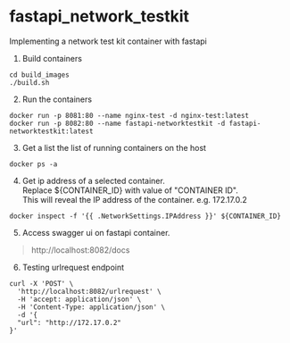 # fastapi_network_testkit
Implementing a network test kit container with fastapi

1. Build containers
```
cd build_images
./build.sh
```

2. Run the containers

```
docker run -p 8081:80 --name nginx-test -d nginx-test:latest
docker run -p 8082:80 --name fastapi-networktestkit -d fastapi-networktestkit:latest
```
3. Get a list the list of running containers on the host

```
docker ps -a
```
4. Get ip address of a selected container.  
Replace ${CONTAINER_ID} with value of "CONTAINER ID".  
This will reveal the IP address of the container. e.g. 172.17.0.2
```
docker inspect -f '{{ .NetworkSettings.IPAddress }}' ${CONTAINER_ID}
```
5. Access swagger ui on fastapi container.  
> http://localhost:8082/docs  

6. Testing urlrequest endpoint
```
curl -X 'POST' \
  'http://localhost:8082/urlrequest' \
  -H 'accept: application/json' \
  -H 'Content-Type: application/json' \
  -d '{
  "url": "http://172.17.0.2"
}'
```